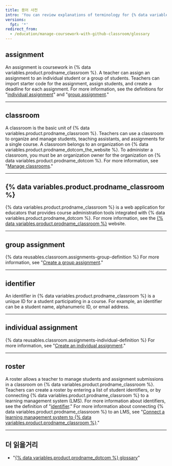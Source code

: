```yaml
---
title: 용어 사전
intro: 'You can review explanations of terminology for {% data variables.product.prodname_classroom %}.'
versions:
  fpt: '*'
redirect_from:
  - /education/manage-coursework-with-github-classroom/glossary
---
```


## assignment

An assignment is coursework in {% data variables.product.prodname_classroom %}. A teacher can assign an assignment to an individual student or a group of students. Teachers can import starter code for the assignment, assign students, and create a deadline for each assignment. For more information, see the definitions for "[individual assignment](#individual-assignment)" and "[group assignment](#group-assignment)."

---

## classroom

A classroom is the basic unit of {% data variables.product.prodname_classroom %}. Teachers can use a classroom to organize and manage students, teaching assistants, and assignments for a single course. A classroom belongs to an organization on {% data variables.product.prodname_dotcom_the_website %}. To administer a classroom, you must be an organization owner for the organization on {% data variables.product.prodname_dotcom %}. For more information, see "[Manage classrooms](/education/manage-coursework-with-github-classroom/manage-classrooms)."

---

## {% data variables.product.prodname_classroom %}

{% data variables.product.prodname_classroom %} is a web application for educators that provides course administration tools integrated with {% data variables.product.prodname_dotcom %}. For more information, see the [{% data variables.product.prodname_classroom %}](https://classroom.github.com/) website.

---

## group assignment

{% data reusables.classroom.assignments-group-definition %} For more information, see "[Create a group assignment](/education/manage-coursework-with-github-classroom/create-a-group-assignment)."

---

## identifier

An identifier in {% data variables.product.prodname_classroom %} is a unique ID for a student participating in a course. For example, an identifier can be a student name, alphanumeric ID, or email address.

---

## individual assignment

{% data reusables.classroom.assignments-individual-definition %} For more information, see "[Create an individual assignment](/education/manage-coursework-with-github-classroom/create-an-individual-assignment)."

---

## roster

A roster allows a teacher to manage students and assignment submissions in a classroom on {% data variables.product.prodname_classroom %}. Teachers can create a roster by entering a list of student identifiers, or by connecting {% data variables.product.prodname_classroom %} to a learning management system (LMS). For more information about identifiers, see the definition of "[identifier](#identifier)." For more information about connecting {% data variables.product.prodname_classroom %} to an LMS, see "[Connect a learning management system to {% data variables.product.prodname_classroom %}](/education/manage-coursework-with-github-classroom/connect-a-learning-management-system-to-github-classroom)."

---

## 더 읽을거리

- "[{% data variables.product.prodname_dotcom %} glossary](/github/getting-started-with-github/github-glossary)"
